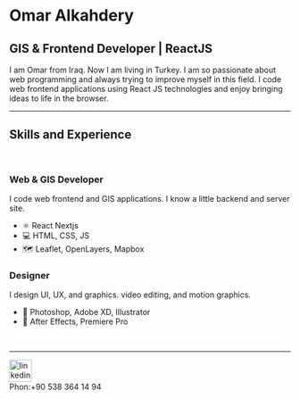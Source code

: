 
# Omar Alkahdery
## **GIS & Frontend Developer** | ReactJS

I am Omar from Iraq. Now I am living in Turkey. I am so passionate about web programming and always trying to improve myself in this field. I code web frontend applications using React JS technologies and enjoy bringing ideas to life in the browser.

<hr>

## Skills and Experience

<br>

### **Web & GIS Developer**

I code web frontend and GIS applications. I know a little backend and server site.

- ⚛ React Nextjs
- 💻 HTML, CSS, JS
- 🗺️ Leaflet, OpenLayers, Mapbox

### **Designer**

I design UI, UX, and graphics. video editing, and motion graphics.

- 🎨 Photoshop, Adobe XD, Illustrator
- 🎦 After Effects, Premiere Pro
<br>
<hr>

[<img src='https://cdn.jsdelivr.net/npm/simple-icons@3.0.1/icons/linkedin.svg' alt='linkedin' height='40'>](https://www.linkedin.com/in/omar-al-kahdery-21235b1b7/)
<br>
Phon:+90 538 364 14 94
